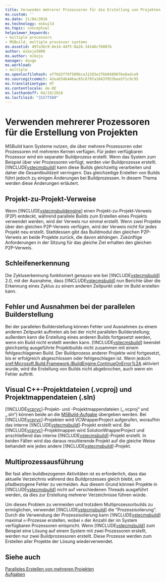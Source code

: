 ```yaml
---
title: Verwenden mehrerer Prozessoren für die Erstellung von Projekten | Microsoft-Dokumentation
ms.custom: ''
ms.date: 11/04/2016
ms.technology: msbuild
ms.topic: conceptual
helpviewer_keywords:
- multiple processors
- MSBuild, multiple processor systems
ms.assetid: 49fa36c9-8e14-44f5-8a2b-34146cf6807b
author: mikejo5000
ms.author: mikejo
manager: douge
ms.workload:
- multiple
ms.openlocfilehash: aff6d2ff6f509bca31283e2fbb04896f6e8adce9
ms.sourcegitcommit: 42ea834b446ac65c679fa1043f853bea5f1c9c95
ms.translationtype: HT
ms.contentlocale: de-DE
ms.lasthandoff: 04/19/2018
ms.locfileid: "31577508"
---
```

# <a name="using-multiple-processors-to-build-projects"></a>Verwenden mehrerer Prozessoren für die Erstellung von Projekten
MSBuild kann Systeme nutzen, die über mehrere Prozessoren oder Prozessoren mit mehreren Kernen verfügen. Für jeden verfügbaren Prozessor wird ein separater Buildprozess erstellt. Wenn das System zum Beispiel über vier Prozessoren verfügt, werden vier Buildprozesse erstellt. [!INCLUDE[vstecmsbuild](../extensibility/internals/includes/vstecmsbuild_md.md)] kann diese Builds gleichzeitig verarbeiten und daher die Gesamtbuildzeit verringern. Das gleichzeitige Erstellen von Builds führt jedoch zu einigen Änderungen bei Buildprozessen. In diesem Thema werden diese Änderungen erläutert.  
  
## <a name="project-to-project-references"></a>Projekt-zu-Projekt-Verweise  
 Wenn [!INCLUDE[vstecmsbuildengine](../msbuild/includes/vstecmsbuildengine_md.md)] einen Projekt-zu-Projekt-Verweis (P2P) entdeckt, während parallele Builds zum Erstellen eines Projekts verwendet werden, wird der Verweis nur einmal erstellt. Wenn zwei Projekte über den gleichen P2P-Verweis verfügen, wird der Verweis nicht für jedes Projekt neu erstellt. Stattdessen gibt das Buildmodul den gleichen P2P-Verweis an beide Projekte zurück, die davon abhängen. Zukünftige Anforderungen in der Sitzung für das gleiche Ziel erhalten den gleichen P2P-Verweis.  
  
## <a name="cycle-detection"></a>Schleifenerkennung  
 Die Zykluserkennung funktioniert genauso wie bei [!INCLUDE[vstecmsbuild](../extensibility/internals/includes/vstecmsbuild_md.md)] 2.0, mit der Ausnahme, dass [!INCLUDE[vstecmsbuild](../extensibility/internals/includes/vstecmsbuild_md.md)] nun Berichte über die Erkennung eines Zyklus zu einem anderen Zeitpunkt oder im Build erstellen kann.  
  
## <a name="errors-and-exceptions-during-parallel-builds"></a>Fehler und Ausnahmen bei der parallelen Builderstellung  
 Bei der parallelen Builderstellung können Fehler und Ausnahmen zu einem anderen Zeitpunkt auftreten als bei der nicht parallelen Builderstellung; außerdem kann die Erstellung eines anderen Builds fortgesetzt werden, wenn ein Build nicht erstellt werden kann. [!INCLUDE[vstecmsbuild](../extensibility/internals/includes/vstecmsbuild_md.md)] beendet gleichzeitig ausgeführte Projektbuilds nicht zusammen mit einem fehlgeschlagenen Build. Der Buildprozess anderer Projekte wird fortgesetzt, bis er erfolgreich abgeschlossen oder fehlgeschlagen ist. Wenn jedoch <xref:Microsoft.Build.Framework.IBuildEngine.ContinueOnError%2A> aktiviert wurde, wird die Erstellung von Builds nicht abgebrochen, auch wenn ein Fehler auftritt.  
  
## <a name="visual-c-project-vcproj-and-solution-sln-files"></a>Visual C++-Projektdateien (.vcproj) und Projektmappendateien (.sln)  
 [!INCLUDE[vcprvc](../code-quality/includes/vcprvc_md.md)]-Projekt- und -Projektmappendateien („.vcproj“ und „.sln“) können beide an die [MSBuild-Aufgabe](../msbuild/msbuild-task.md) übergeben werden. Bei [!INCLUDE[vcprvc](../code-quality/includes/vcprvc_md.md)]-Projekten wird VCWrapperProject aufgerufen, woraufhin das interne [!INCLUDE[vstecmsbuild](../extensibility/internals/includes/vstecmsbuild_md.md)]-Projekt erstellt wird. Bei [!INCLUDE[vcprvc](../code-quality/includes/vcprvc_md.md)]-Projektmappen wird SolutionWrapperProject und anschließend das interne [!INCLUDE[vstecmsbuild](../extensibility/internals/includes/vstecmsbuild_md.md)]-Projekt erstellt. In beiden Fällen wird das daraus resultierende Projekt auf die gleiche Weise behandelt wie jedes andere [!INCLUDE[vstecmsbuild](../extensibility/internals/includes/vstecmsbuild_md.md)]-Projekt.  
  
## <a name="multi-process-execution"></a>Multiprozessausführung  
 Bei fast allen buildbezogenen Aktivitäten ist es erforderlich, dass das aktuelle Verzeichnis während des Buildprozesses gleich bleibt, um pfadbezogene Fehler zu vermeiden. Aus diesem Grund können Projekte in [!INCLUDE[vstecmsbuild](../extensibility/internals/includes/vstecmsbuild_md.md)] nicht auf verschiedenen Threads ausgeführt werden, da dies zur Erstellung mehrerer Verzeichnisse führen würde.  
  
 Um dieses Problem zu vermeiden und trotzdem Multiprozessorbuilds zu ermöglichen, verwendet [!INCLUDE[vstecmsbuild](../extensibility/internals/includes/vstecmsbuild_md.md)] die "Prozessisolierung". Durch die Verwendung der Prozessisolierung kann [!INCLUDE[vstecmsbuild](../extensibility/internals/includes/vstecmsbuild_md.md)] maximal `n`-Prozesse erstellen, wobei `n` der Anzahl der im System verfügbaren Prozessoren entspricht. Wenn [!INCLUDE[vstecmsbuild](../extensibility/internals/includes/vstecmsbuild_md.md)] zum Beispiel eine Lösung auf einem System mit zwei Prozessoren erstellt, werden nur zwei Buildprozessoren erstellt. Diese Prozesse werden zum Erstellen aller Projekte der Lösung wiederverwendet.  
  
## <a name="see-also"></a>Siehe auch  
 [Paralleles Erstellen von mehreren Projekten](../msbuild/building-multiple-projects-in-parallel-with-msbuild.md)   
 [Aufgaben](../msbuild/msbuild-tasks.md)